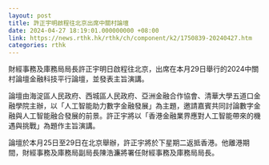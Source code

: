 ```yaml
---
layout: post
title: 許正宇明啟程往北京出席中關村論壇
date: 2024-04-27 18:19:01.000000000 +08:00
link: https://news.rthk.hk/rthk/ch/component/k2/1750839-20240427.htm
categories: rthk
---
```


財經事務及庫務局局長許正宇明日啟程往北京，出席在本月29日舉行的2024中關村論壇金融科技平行論壇，並發表主旨演講。

論壇由海淀區人民政府、西城區人民政府、亞洲金融合作協會、清華大學五道口金融學院主辦，以「人工智能助力數字金融發展」為主題，邀請嘉賓共同討論數字金融與人工智能融合發展的前景。許正宇將以「香港金融業界應對人工智能帶來的機遇與挑戰」為題作主旨演講。

論壇於本月25日至29日在北京舉辦，許正宇將於下星期二返抵香港。他離港期間，財經事務及庫務局副局長陳浩濂將署任財經事務及庫務局局長。

